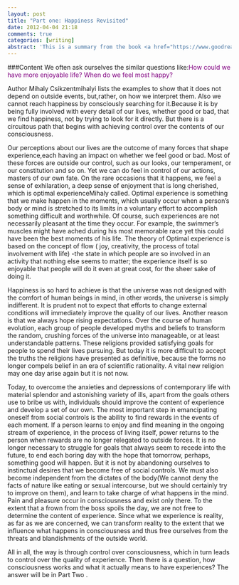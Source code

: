 ```yaml
---
layout: post
title: "Part one: Happiness Revisited"
date: 2012-04-04 21:18
comments: true
categories: [writing]
abstract: 'This is a summary from the book <a href="https://www.goodreads.com/book/show/66354.Flow?ac=1&from_search=true">[Flow]</a>, which mainly presents concrete examples and general principles to transform boring and meaningless lives into ones full of enjoyment. '
---
```


###Content
We often ask ourselves the similar questions like:<font color="#800080">How could we have more enjoyable life? When do we feel most happy? </font>

Author Mihaly Csikzentmihalyi lists the examples to show that it does not depend on outside events, but,rather, on how we interpret them. Also we cannot reach happiness by consciously searching for it.Because it is by being fully involved with every detail of our lives, whether good or bad, that we find happiness, not by trying to look for it directly. But there is a circuitous path that begins with achieving control over the contents of our consciousness.

Our perceptions about our lives are the outcome of many forces that shape experience,each having an impact on whether we feel good or bad. Most of these forces are outside our control, such as our looks, our temperament, or our constitution and so on. Yet we can do feel in control of our actions, masters of our own fate. On the rare occasions that it happens, we feel a sense of exhilaration, a deep sense of enjoyment that is long cherished, which is optimal experienceMihaly called. Optimal experience is something that we make happen in the moments, which usually occur when a person’s body or mind is stretched to its limits in a voluntary effort to accomplish something difficult and worthwhile. Of course, such experiences are not necessarily pleasant at the time they occur. For example, the swimmer’s muscles might have ached during his most memorable race yet this could have been the best moments of his life.  The theory of Optimal experience is based on the concept of flow ( joy, creativity, the process of total involvement with life) -the state in which people are so involved in an activity that nothing else seems to matter; the experience itself is so enjoyable that people will do it even at great cost, for the sheer sake of doing it.

Happiness is so hard to achieve is that the universe was not designed with the comfort of human beings in mind, in other words, the universe is simply indifferent. It is prudent not to expect that efforts to change external conditions will immediately improve the quality of our lives. Another reason is that we always hope rising expectations.  Over the course of human evolution, each group of people developed myths and beliefs to transform the random, crushing forces of the universe into manageable, or at least understandable patterns. These religions provided satisfying goals for people to spend their lives pursuing. But today it is more difficult to accept the truths the religions have presented as definitive, because the forms no longer compels belief in an era of scientific rationality. A vital new religion may one day arise again but it is not now.

Today, to overcome the anxieties and depressions of contemporary life with material splendor and astonishing variety of ills, apart from the goals others use to bribe us with, individuals should improve the content of experience and develop a set of our own. The most important step in emancipating oneself from social controls is the ability to find rewards in the events of each moment. If a person learns to enjoy and find meaning in the ongoing stream of experience, in the process of living itself, power returns to the person when rewards are no longer relegated to outside forces. It is no longer necessary to struggle for goals that always seem to recede into the future, to end each boring day with the hope that tomorrow, perhaps, something good will happen.  But it is not by abandoning ourselves to instinctual desires that we become free of social controls. We must also become independent from the dictates of the body(We cannot deny the facts of nature like eating or sexual intercourse, but we should certainly try to improve on them), and learn to take charge of what happens in the mind. Pain and pleasure occur in consciousness and exist only there. To the extent that a frown from the boss spoils the day, we are not free to determine the content of experience. Since what we experience is reality, as far as we are concerned, we can transform reality to the extent that we influence what happens in consciousness and thus free ourselves from the threats and blandishments of the outside world.

All in all, the way is through control over consciousness, which in turn leads to control over the quality of experience. Then there is a question, how consciousness works and what it actually means to have experiences?   The answer will be in Part Two .
